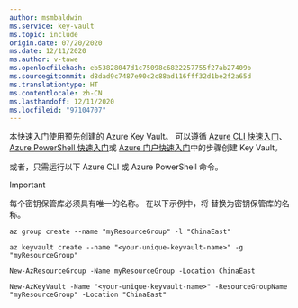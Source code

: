 ```yaml
---
author: msmbaldwin
ms.service: key-vault
ms.topic: include
origin.date: 07/20/2020
ms.date: 12/11/2020
ms.author: v-tawe
ms.openlocfilehash: eb53828047d1c75098c6822257755f27ab27409b
ms.sourcegitcommit: d8dad9c7487e90c2c88ad116fff32d1be2f2a65d
ms.translationtype: HT
ms.contentlocale: zh-CN
ms.lasthandoff: 12/11/2020
ms.locfileid: "97104707"
---
```

本快速入门使用预先创建的 Azure Key Vault。 可以遵循 [Azure CLI 快速入门](../articles/key-vault/general/quick-create-cli.md)、[Azure PowerShell 快速入门](../articles/key-vault/general/quick-create-powershell.md)或 [Azure 门户快速入门](../articles/key-vault/general/quick-create-portal.md)中的步骤创建 Key Vault。 

或者，只需运行以下 Azure CLI 或 Azure PowerShell 命令。

> [!Important]
> 每个密钥保管库必须具有唯一的名称。 在以下示例中，将 <your-unique-keyvault-name> 替换为密钥保管库的名称。

```azurecli
az group create --name "myResourceGroup" -l "ChinaEast"

az keyvault create --name "<your-unique-keyvault-name>" -g "myResourceGroup"
```

```azurepowershell
New-AzResourceGroup -Name myResourceGroup -Location ChinaEast

New-AzKeyVault -Name "<your-unique-keyvault-name>" -ResourceGroupName "myResourceGroup" -Location "ChinaEast"
```